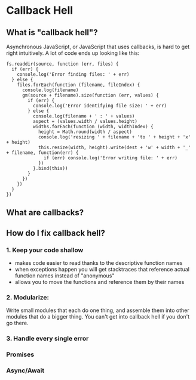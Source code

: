 # Callback Hell

## What is "callback hell"?

Asynchronous JavaScript, or JavaScript that uses callbacks, is hard to get right intuitively. A lot of code ends up looking like this:

```node
fs.readdir(source, function (err, files) {
  if (err) {
    console.log('Error finding files: ' + err)
  } else {
    files.forEach(function (filename, fileIndex) {
      console.log(filename)
      gm(source + filename).size(function (err, values) {
        if (err) {
          console.log('Error identifying file size: ' + err)
        } else {
          console.log(filename + ' : ' + values)
          aspect = (values.width / values.height)
          widths.forEach(function (width, widthIndex) {
            height = Math.round(width / aspect)
            console.log('resizing ' + filename + 'to ' + height + 'x' + height)
            this.resize(width, height).write(dest + 'w' + width + '_' + filename, function(err) {
              if (err) console.log('Error writing file: ' + err)
            })
          }.bind(this))
        }
      })
    })
  }
})
```

## What are callbacks?

## How do I fix callback hell?

### 1. Keep your code shallow

- makes code easier to read thanks to the descriptive function names
- when exceptions happen you will get stacktraces that reference actual function names instead of "anonymous"
- allows you to move the functions and reference them by their names

### 2. Modularize:  
   Write small modules that each do one thing, and assemble them into other modules that do a bigger thing. You can't get into callback hell if you don't go there.
### 3. Handle every single error

### Promises


### Async/Await
